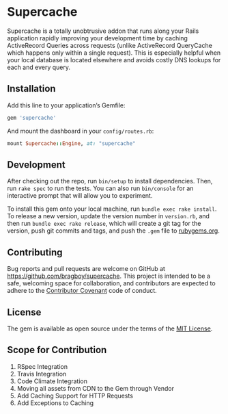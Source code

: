 # Supercache

Supercache is a totally unobtrusive addon that runs along your Rails application rapidly improving your development time by caching ActiveRecord Queries across requests (unlike ActiveRecord QueryCache which happens only within a single request). This is especially helpful when your local database is located elsewhere and avoids costly DNS lookups for each and every query.

## Installation

Add this line to your application’s Gemfile:

```ruby
gem 'supercache'
```

And mount the dashboard in your `config/routes.rb`:

```ruby
mount Supercache::Engine, at: "supercache"
```

## Development

After checking out the repo, run `bin/setup` to install dependencies. Then, run `rake spec` to run the tests. You can also run `bin/console` for an interactive prompt that will allow you to experiment.

To install this gem onto your local machine, run `bundle exec rake install`. To release a new version, update the version number in `version.rb`, and then run `bundle exec rake release`, which will create a git tag for the version, push git commits and tags, and push the `.gem` file to [rubygems.org](https://rubygems.org).

## Contributing

Bug reports and pull requests are welcome on GitHub at https://github.com/bragboy/supercache. This project is intended to be a safe, welcoming space for collaboration, and contributors are expected to adhere to the [Contributor Covenant](http://contributor-covenant.org) code of conduct.


## License

The gem is available as open source under the terms of the [MIT License](http://opensource.org/licenses/MIT).

## Scope for Contribution

1. RSpec Integration
2. Travis Integration
3. Code Climate Integration
4. Moving all assets from CDN to the Gem through Vendor
5. Add Caching Support for HTTP Requests
6. Add Exceptions to Caching
